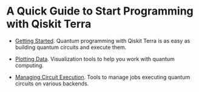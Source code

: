 # A Quick Guide to Start Programming with Qiskit Terra

* [Getting Started](getting_started_with_qiskit_terra.ipynb). Quantum programming with Qiskit Terra is as easy as building quantum circuits and execute them.

* [Plotting Data](plotting_data_in_qiskit.ipynb). Visualization tools to help you work with quantum computing.

* [Managing Circuit Execution](the_ibmq_provider.ipynb). Tools to manage jobs executing quantum circuits on various backends.
